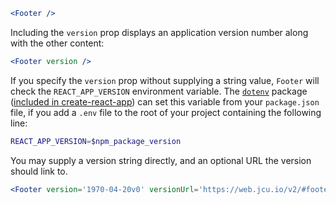 
```jsx
<Footer />
```

Including the `version` prop displays an application version number along with the other content:

```jsx
<Footer version />
```

If you specify the `version` prop without supplying a string value, `Footer` will check the `REACT_APP_VERSION` environment variable. The [`dotenv`](https://github.com/motdotla/dotenv) package ([included in create-react-app](https://github.com/facebook/create-react-app/blob/master/packages/react-scripts/template/README.md#user-content-adding-development-environment-variables-in-env)) can set this variable from your `package.json` file, if you add a `.env` file to the root of your project containing the following line:

```bash
REACT_APP_VERSION=$npm_package_version
```

You may supply a version string directly, and an optional URL the version should link to. 

```jsx
<Footer version='1970-04-20v0' versionUrl='https://web.jcu.io/v2/#footer' />
```
